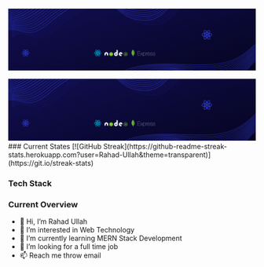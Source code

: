 ![Banner](https://raw.githubusercontent.com/Rahad-Ullah/Rahad-Ullah/main/Blue%20and%20White%20Abstract%20Technology%20LinkedIn%20Banner%20(1).gif)
<div align="center">
  <img src="https://raw.githubusercontent.com/Rahad-Ullah/Rahad-Ullah/main/Blue%20and%20White%20Abstract%20Technology%20LinkedIn%20Banner%20(1).gif" alt="Banner">
</div>
### Current States
[![GitHub Streak](https://github-readme-streak-stats.herokuapp.com?user=Rahad-Ullah&theme=transparent)](https://git.io/streak-stats)

### Tech Stack


### Current Overview
- 👋 Hi, I’m Rahad Ullah
- 👀 I’m interested in Web Technology
- 🌱 I’m currently learning MERN Stack Development
- 💞️ I’m looking for a full time job
- 📫 Reach me throw email

<!---
Rahad-Ullah/Rahad-Ullah is a ✨ special ✨ repository because its `README.md` (this file) appears on your GitHub profile.
You can click the Preview link to take a look at your changes.
--->
